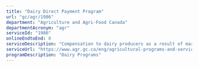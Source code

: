 ```yaml
---
title: "Dairy Direct Payment Program"
url: "gc/agr/1986"
department: "Agriculture and Agri-Food Canada"
departmentAcronym: "agr"
serviceId: "1986"
onlineEndtoEnd: 0
serviceDescription: "Compensation to dairy producers as a result of market access commitments made under recent international trade agreements"
serviceUrl: "https://www.agr.gc.ca/eng/agricultural-programs-and-services/dairy-direct-payment-program/?id=1566502074838"
programDescription: "Dairy Programs"
---
```

